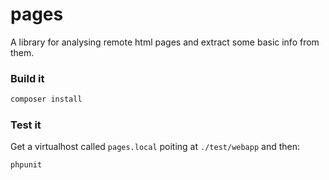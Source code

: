 # pages

A library for analysing remote html pages and extract some basic info from them.

### Build it

```cmd
composer install
```

### Test it

Get a virtualhost called `pages.local` poiting at `./test/webapp` and then:

```cmd
phpunit
```